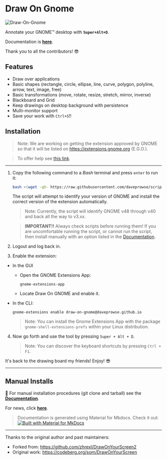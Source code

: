 # Draw On Gnome

![Draw-On-Gnome](https://daveprowse.github.io/Draw-On-Gnome/images/dog.png)

Annotate your GNOME™ desktop with **`Super+Alt+D`**.

Documentation is **[here](https://daveprowse.github.io/Draw-On-Gnome/)**.

Thank you to all the contributors! 😎

## Features

- Draw over applications
- Basic shapes (rectangle, circle, ellipse, line, curve, polygon, polyline, arrow, text, image, free)
- Basic transformations (move, rotate, resize, stretch, mirror, inverse)
- Blackboard and Grid
- Keep drawings on desktop background with persistence
- Multi-monitor support
- Save your work with `Ctrl+S`!!

## Installation

> Note: We are working on getting the extension approved by GNOME so that it will be listed on https://extensions.gnome.org (E.G.O.).

> To offer help see [this link](https://github.com/daveprowse/Draw-On-Gnome/issues/16).

---

1. Copy the following command to a *Bash* terminal and press `enter` to run it:

   ```bash
   bash <(wget -qO- https://raw.githubusercontent.com/daveprowse/scripts/refs/heads/main/dog-install.sh)
   ```

   The script will attempt to identify your version of GNOME and install the correct version of the extension automatically.

   > Note: Currently, the script will identify GNOME v48 through v40 and back all the way to v3.xx.

   > **IMPORTANT!!** Always check scripts before running them! If you are uncomfortable running the script, or cannot run the script, then install manually with an option listed in the [Documentation](https://daveprowse.github.io/Draw-On-Gnome/installation/).

2. Logout and log back in.

3. Enable the extension:

- In the GUI
  - Open the GNOME Extensions App:

      `gnome-extensions-app`

  - Locate Draw On GNOME and enable it.


- In the CLI:

  ```console
  gnome-extensions enable draw-on-gnome@daveprowse.github.io
  ```


   > Note: You can install the Gnome Extensions App with the package `gnome-shell-extensions-prefs` within your Linux distribution.

4. Now go forth and use the tool by pressing `Super + Alt + D`.

   > Note: You can discover the keyboard shortcuts by pressing `Ctrl + F1`.

It's back to the drawing board my friends! Enjoy! 😎

---

## Manual Installs

📖 For manual installation procedures (git clone and tarball) see the **[Documentation](https://daveprowse.github.io/Draw-On-Gnome/installation/)**.

For news, click **[here](https://daveprowse.github.io/Draw-On-Gnome/blog/)**.

> Documentation is generated using Material for Mkdocs. Check it out:
> [![Built with Material for MkDocs](https://img.shields.io/badge/Material_for_MkDocs-526CFE?style=for-the-badge&logo=MaterialForMkDocs&logoColor=white)](https://squidfunk.github.io/mkdocs-material/)

---

Thanks to the original author and past maintainers:

- Forked from: https://github.com/zhrexl/DrawOnYourScreen2
- Original work: https://codeberg.org/som/DrawOnYourScreen
